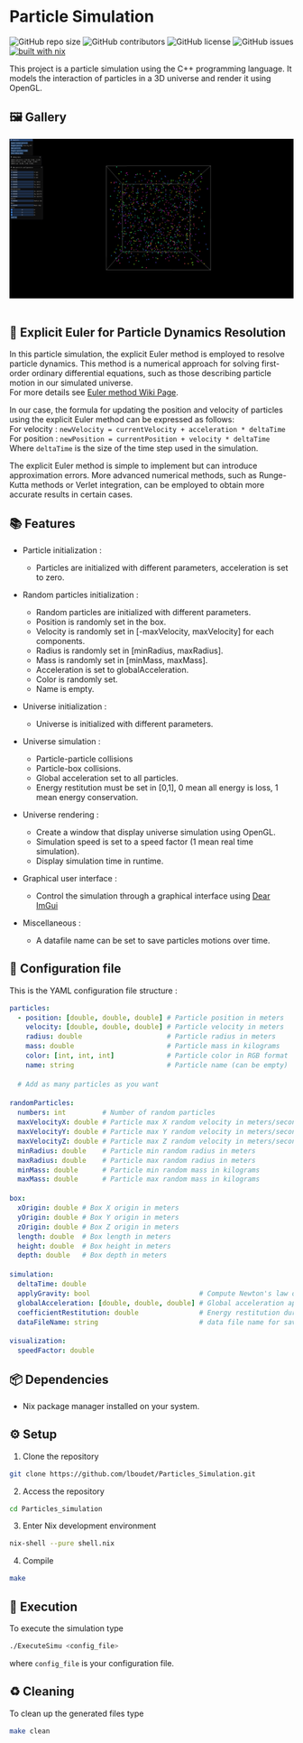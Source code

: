 # Particle Simulation

![GitHub repo size](https://img.shields.io/github/repo-size/Kojittsu/Particles_Simulation)
![GitHub contributors](https://img.shields.io/github/contributors/Kojittsu/Particles_Simulation)
![GitHub license](https://img.shields.io/github/license/Kojittsu/Particles_Simulation)
![GitHub issues](https://img.shields.io/github/issues/Kojittsu/Particles_Simulation)
[![built with nix](https://img.shields.io/static/v1?logo=nixos&logoColor=white&label=&message=Built%20with%20Nix&color=41439a)](https://builtwithnix.org)

This project is a particle simulation using the C++ programming language. It models the interaction of particles in a 3D universe and render it using OpenGL.


## 🖼️ Gallery

<p align="center">
   <img src="./.github/assets/screenshots/1.png" style="margin-bottom: 15px;"/> <br>
</p>


## 📐 Explicit Euler for Particle Dynamics Resolution

In this particle simulation, the explicit Euler method is employed to resolve particle dynamics. This method is a numerical approach for solving first-order ordinary differential equations, such as those describing particle motion in our simulated universe.\
For more details see [Euler method Wiki Page](https://en.wikipedia.org/wiki/Euler_method).

In our case, the formula for updating the position and velocity of particles using the explicit Euler method can be expressed as follows:\
For velocity : `newVelocity = currentVelocity + acceleration * deltaTime`\
For position : `newPosition = currentPosition + velocity * deltaTime`\
Where `deltaTime` is the size of the time step used in the simulation.

The explicit Euler method is simple to implement but can introduce approximation errors. More advanced numerical methods, such as Runge-Kutta methods or Verlet integration, can be employed to obtain more accurate results in certain cases.

## 📚 Features

- Particle initialization :
  - Particles are initialized with different parameters, acceleration is set to zero.

- Random particles initialization :
  - Random particles are initialized with different parameters.
  - Position is randomly set in the box.
  - Velocity is randomly set in [-maxVelocity, maxVelocity] for each components.
  - Radius is randomly set in [minRadius, maxRadius].
  - Mass is randomly set in [minMass, maxMass].
  - Acceleration is set to globalAcceleration.
  - Color is randomly set.
  - Name is empty.

- Universe initialization :
  - Universe is initialized with different parameters.

- Universe simulation :
  - Particle-particle collisions
  - Particle-box collisions.
  - Global acceleration set to all particles.
  - Energy restitution must be set in [0,1], 0 mean all energy is loss, 1 mean energy conservation.

- Universe rendering :
  - Create a window that display universe simulation using OpenGL.
  - Simulation speed is set to a speed factor (1 mean real time simulation).
  - Display simulation time in runtime.

- Graphical user interface :
  - Control the simulation through a graphical interface using [Dear ImGui](https://github.com/ocornut/imgui)

- Miscellaneous :
  - A datafile name can be set to save particles motions over time.

## 📝 Configuration file

This is the YAML configuration file structure :
```yaml
particles:
  - position: [double, double, double] # Particle position in meters
    velocity: [double, double, double] # Particle velocity in meters
    radius: double                     # Particle radius in meters
    mass: double                       # Particle mass in kilograms
    color: [int, int, int]             # Particle color in RGB format
    name: string                       # Particle name (can be empty)

  # Add as many particles as you want

randomParticles:
  numbers: int         # Number of random particles
  maxVelocityX: double # Particle max X random velocity in meters/second
  maxVelocityY: double # Particle max Y random velocity in meters/second
  maxVelocityZ: double # Particle max Z random velocity in meters/second
  minRadius: double    # Particle min random radius in meters
  maxRadius: double    # Particle max random radius in meters
  minMass: double      # Particle min random mass in kilograms
  maxMass: double      # Particle max random mass in kilograms

box:
  xOrigin: double # Box X origin in meters
  yOrigin: double # Box Y origin in meters
  zOrigin: double # Box Z origin in meters
  length: double  # Box length in meters
  height: double  # Box height in meters
  depth: double   # Box depth in meters

simulation:
  deltaTime: double
  applyGravity: bool                           # Compute Newton's law of universal gravitation
  globalAcceleration: [double, double, double] # Global acceleration applied to all objects
  coefficientRestitution: double               # Energy restitution during collision (1.0 mean energy conservation)
  dataFileName: string                         # data file name for saving particles positions through time (can be empty)

visualization:
  speedFactor: double
```
## 📦 Dependencies

- Nix package manager installed on your system.

## ⚙️ Setup

1. Clone the repository
```bash
git clone https://github.com/lboudet/Particles_Simulation.git
```

2. Access the repository
```bash
cd Particles_simulation
```

3. Enter Nix development environment
```bash
nix-shell --pure shell.nix
```

4. Compile
```bash
make
```

## 🚀 Execution

To execute the simulation type
```bash
./ExecuteSimu <config_file>
```
where `config_file` is your configuration file.

## ♻️ Cleaning

To clean up the generated files type
```bash
make clean
```

